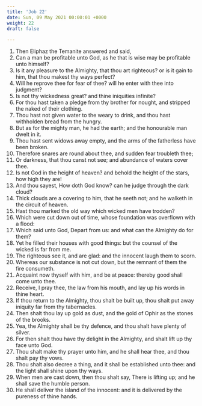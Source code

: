 ```yaml
---
title: 'Job 22'
date: Sun, 09 May 2021 00:00:01 +0000
weight: 22
draft: false
  
---
```


1. Then Eliphaz the Temanite answered and said,
2. Can a man be profitable unto God, as he that is wise may be profitable unto himself?
3. Is it any pleasure to the Almighty, that thou art righteous? or is it gain to him, that thou makest thy ways perfect?
4. Will he reprove thee for fear of thee? will he enter with thee into judgment?
5. Is not thy wickedness great? and thine iniquities infinite?
6. For thou hast taken a pledge from thy brother for nought, and stripped the naked of their clothing.
7. Thou hast not given water to the weary to drink, and thou hast withholden bread from the hungry.
8. But as for the mighty man, he had the earth; and the honourable man dwelt in it.
9. Thou hast sent widows away empty, and the arms of the fatherless have been broken.
10. Therefore snares are round about thee, and sudden fear troubleth thee;
11. Or darkness, that thou canst not see; and abundance of waters cover thee.
12. Is not God in the height of heaven? and behold the height of the stars, how high they are!
13. And thou sayest, How doth God know? can he judge through the dark cloud?
14. Thick clouds are a covering to him, that he seeth not; and he walketh in the circuit of heaven.
15. Hast thou marked the old way which wicked men have trodden?
16. Which were cut down out of time, whose foundation was overflown with a flood:
17. Which said unto God, Depart from us: and what can the Almighty do for them?
18. Yet he filled their houses with good things: but the counsel of the wicked is far from me.
19. The righteous see it, and are glad: and the innocent laugh them to scorn.
20. Whereas our substance is not cut down, but the remnant of them the fire consumeth.
21. Acquaint now thyself with him, and be at peace: thereby good shall come unto thee.
22. Receive, I pray thee, the law from his mouth, and lay up his words in thine heart.
23. If thou return to the Almighty, thou shalt be built up, thou shalt put away iniquity far from thy tabernacles.
24. Then shalt thou lay up gold as dust, and the gold of Ophir as the stones of the brooks.
25. Yea, the Almighty shall be thy defence, and thou shalt have plenty of silver.
26. For then shalt thou have thy delight in the Almighty, and shalt lift up thy face unto God.
27. Thou shalt make thy prayer unto him, and he shall hear thee, and thou shalt pay thy vows.
28. Thou shalt also decree a thing, and it shall be established unto thee: and the light shall shine upon thy ways.
29. When men are cast down, then thou shalt say, There is lifting up; and he shall save the humble person.
30. He shall deliver the island of the innocent: and it is delivered by the pureness of thine hands.
